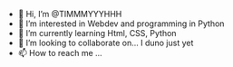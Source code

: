 - 👋 Hi, I’m @TIMMMYYYHHH
- 👀 I’m interested in Webdev and programming in Python
- 🌱 I’m currently learning Html, CSS, Python
- 💞️ I’m looking to collaborate on... I duno just yet
- 📫 How to reach me ...

<!---
TIMMMYYYHHH/TIMMMYYYHHH is a ✨ special ✨ repository because its `README.md` (this file) appears on your GitHub profile.
You can click the Preview link to take a look at your changes.
--->
